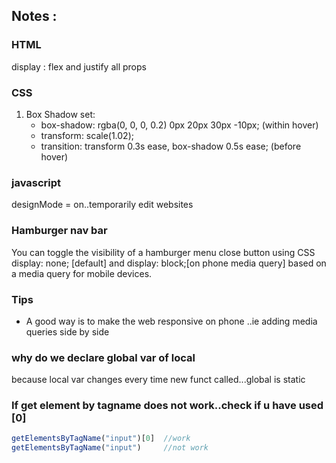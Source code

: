 ## Notes :

### HTML
display : flex and justify all props

### CSS
1. Box Shadow set:
    - box-shadow: rgba(0, 0, 0, 0.2) 0px 20px 30px -10px; (within hover)
    - transform: scale(1.02);
    - transition: transform 0.3s ease, box-shadow 0.5s ease; (before hover)

### javascript
designMode = on..temporarily edit websites

### Hamburger nav bar
You can toggle the visibility of a hamburger menu close button using CSS display: none; [default] and display: block;[on phone media query] based on a media query for mobile devices.

### Tips
- A good way is to make the web responsive on phone ..ie adding media queries side by side

### why do we declare global var of local
because local var changes every time new funct called...global is static

### If get element by tagname does not work..check if u have used [0]
```js
getElementsByTagName("input")[0]  //work
getElementsByTagName("input")     //not work
```
